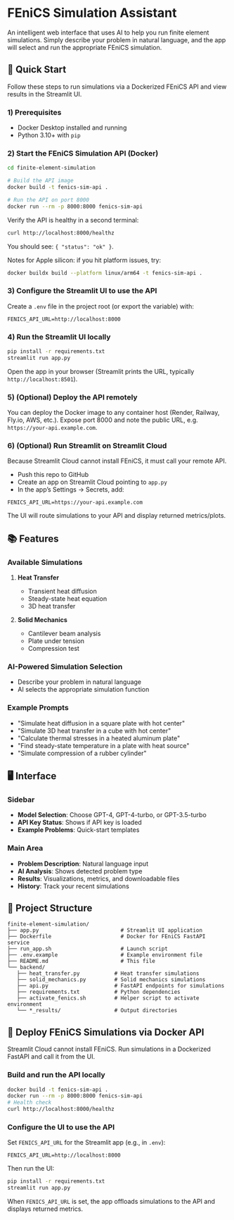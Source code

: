 # FEniCS Simulation Assistant

An intelligent web interface that uses AI to help you run finite element simulations. Simply describe your problem in natural language, and the app will select and run the appropriate FEniCS simulation.

## 🚀 Quick Start

Follow these steps to run simulations via a Dockerized FEniCS API and view results in the Streamlit UI.

### 1) Prerequisites
- Docker Desktop installed and running
- Python 3.10+ with `pip`

### 2) Start the FEniCS Simulation API (Docker)
```bash
cd finite-element-simulation

# Build the API image 
docker build -t fenics-sim-api .

# Run the API on port 8000
docker run --rm -p 8000:8000 fenics-sim-api
```

Verify the API is healthy in a second terminal:
```bash
curl http://localhost:8000/healthz
```
You should see: `{ "status": "ok" }`.

Notes for Apple silicon: if you hit platform issues, try:
```bash
docker buildx build --platform linux/arm64 -t fenics-sim-api .
```

### 3) Configure the Streamlit UI to use the API
Create a `.env` file in the project root (or export the variable) with:
```
FENICS_API_URL=http://localhost:8000
```

### 4) Run the Streamlit UI locally
```bash
pip install -r requirements.txt
streamlit run app.py
```
Open the app in your browser (Streamlit prints the URL, typically `http://localhost:8501`).

### 5) (Optional) Deploy the API remotely
You can deploy the Docker image to any container host (Render, Railway, Fly.io, AWS, etc.). Expose port 8000 and note the public URL, e.g. `https://your-api.example.com`.

### 6) (Optional) Run Streamlit on Streamlit Cloud
Because Streamlit Cloud cannot install FEniCS, it must call your remote API.
- Push this repo to GitHub
- Create an app on Streamlit Cloud pointing to `app.py`
- In the app’s Settings → Secrets, add:
```
FENICS_API_URL=https://your-api.example.com
```
The UI will route simulations to your API and display returned metrics/plots.

## 📚 Features

### Available Simulations

1. **Heat Transfer**
   - Transient heat diffusion
   - Steady-state heat equation
   - 3D heat transfer

2. **Solid Mechanics**
   - Cantilever beam analysis
   - Plate under tension
   - Compression test

### AI-Powered Simulation Selection

- Describe your problem in natural language
- AI selects the appropriate simulation function


### Example Prompts

- "Simulate heat diffusion in a square plate with hot center"
- "Simulate 3D heat transfer in a cube with hot center"
- "Calculate thermal stresses in a heated aluminum plate"
- "Find steady-state temperature in a plate with heat source"
- "Simulate compression of a rubber cylinder"

## 🖥️ Interface

### Sidebar
- **Model Selection**: Choose GPT-4, GPT-4-turbo, or GPT-3.5-turbo
- **API Key Status**: Shows if API key is loaded
- **Example Problems**: Quick-start templates

### Main Area
- **Problem Description**: Natural language input
- **AI Analysis**: Shows detected problem type
- **Results**: Visualizations, metrics, and downloadable files
- **History**: Track your recent simulations

## 📁 Project Structure

```
finite-element-simulation/
├── app.py                          # Streamlit UI application
├── Dockerfile                      # Docker for FEniCS FastAPI service
├── run_app.sh                      # Launch script
├── .env.example                    # Example environment file
├── README.md                       # This file
└── backend/
   ├── heat_transfer.py           # Heat transfer simulations
   ├── solid_mechanics.py         # Solid mechanics simulations
   ├── api.py                     # FastAPI endpoints for simulations
   ├── requirements.txt           # Python dependencies
   ├── activate_fenics.sh         # Helper script to activate environment
   └── *_results/                 # Output directories
```

## 🐳 Deploy FEniCS Simulations via Docker API

Streamlit Cloud cannot install FEniCS. Run simulations in a Dockerized FastAPI and call it from the UI.

### Build and run the API locally

```bash
docker build -t fenics-sim-api .
docker run --rm -p 8000:8000 fenics-sim-api
# Health check
curl http://localhost:8000/healthz
```

### Configure the UI to use the API

Set `FENICS_API_URL` for the Streamlit app (e.g., in `.env`):

```
FENICS_API_URL=http://localhost:8000
```

Then run the UI:

```bash
pip install -r requirements.txt
streamlit run app.py
```

When `FENICS_API_URL` is set, the app offloads simulations to the API and displays returned metrics.

